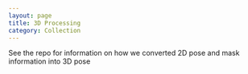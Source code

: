 ```yaml
---
layout: page
title: 3D Processing
category: Collection
---
```



See the repo for information on how we converted 2D pose and mask information into 3D pose